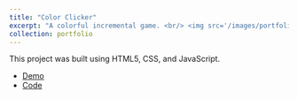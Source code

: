 ```yaml
---
title: "Color Clicker"
excerpt: "A colorful incremental game. <br/> <img src='/images/portfolio/color-clicker.png' alt='A screenshot of the Color Clicker project'>"
collection: portfolio
---
```


This project was built using HTML5, CSS, and JavaScript.

- [Demo](https://davidherszenhaut.github.io/color-clicker/)
- [Code](https://github.com/davidherszenhaut/color-clicker)
